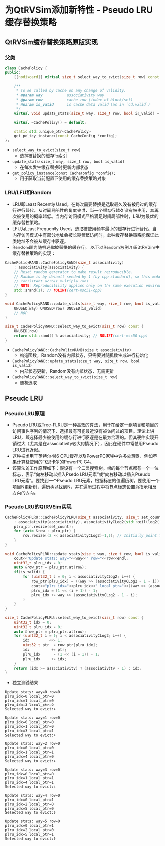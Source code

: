 # 为QtRVSim添加新特性 - Pseudo LRU 缓存替换策略
## QtRVSim缓存替换策略原版实现
### 父类
```C++
class CachePolicy {
public:
    [[nodiscard]] virtual size_t select_way_to_evict(size_t row) const = 0;

    /**
     * To be called by cache on any change of validity.
     * @param way           associativity way
     * @param row           cache row (index of block/set)
     * @param is_valid      is cache data valid (as in `cd.valid`)
     */
    virtual void update_stats(size_t way, size_t row, bool is_valid) = 0;

    virtual ~CachePolicy() = default;

    static std::unique_ptr<CachePolicy>
    get_policy_instance(const CacheConfig *config);
};
```
- ```select_way_to_evict(size_t row)```
    - 选择被替换的缓存行索引
- ```update_stats(size_t way, size_t row, bool is_valid)```
    - 在每次发生缓存替换时更新内部状态
- ```get_policy_instance(const CacheConfig *config);```
    - 用于获取当前配置下使用的缓存替换策略对象
### LRU/LFU和Random
- LRU即Least Recently Used，在每次需要替换是选取最久没有被用过的缓存行进行替代。从时间局部性的角度来讲，当一个缓存行越久没有被使用，其再次被使用的概率越低。当内存访问模式严格满足时间局部性时，LRU为最优的缓存替换策略。
- LFU为Least Frequently Used，选取被使用频率最小的缓存行进行替代。当内存访问模式中有部分地址会被长期频繁访问时，此种缓存替换策略能保证此类地址不会被从缓存中驱逐。
- Random即为随机选取被替换的缓存行。
以下以Random为例介绍QtRVSim中缓存替换策略的实现：
```C++
CachePolicyRAND::CachePolicyRAND(size_t associativity)
    : associativity(associativity) {
    // Reset random generator to make result reproducible.
    // Random is by default seeded by 1 (by cpp standard), so this makes it
    // consistent across multiple runs.
    // NOTE: Reproducibility applies only on the same execution environment.
    std::srand(1); // NOLINT(cert-msc51-cpp)
}

void CachePolicyRAND::update_stats(size_t way, size_t row, bool is_valid) {
    UNUSED(way) UNUSED(row) UNUSED(is_valid)
    // NOP
}

size_t CachePolicyRAND::select_way_to_evict(size_t row) const {
    UNUSED(row)
    return std::rand() % associativity; // NOLINT(cert-msc50-cpp)
}
```
- ```CachePolicyRAND::CachePolicyRAND(size_t associativity)```
    - 构造函数，Random没有内部状态，只需要对随机数生成进行初始化
- ```CachePolicyRAND::update_stats(size_t way, size_t row, bool is_valid)```
    - 内部状态更新，Random没有内部状态，无需更新
- ```CachePolicyRAND::select_way_to_evict(size_t row)```
    - 随机选取
## Pseudo LRU
### Pseudo LRU原理
- Pseudo LRU或Tree-PLRU是一种高效的算法，用于在给定一组项目和项目的访问事件序列的情况下，选择最有可能最近没有被访问过的项目。理论上讲LRU，即选择最少被使用的缓存行进行驱逐是在最为合理的。但其硬件实现开销过大（尤其是在associativity较大的情况下），因此在硬件中常使用Pseudo LRU进行近似。
- 这种技术用于英特尔486 CPU缓存以及PowerPC家族中许多处理器，例如苹果计算机使用的飞思卡尔的PowerPC G4。
- 该算法的工作原理如下：假设有一个二叉搜索树。树的每个节点都有一个一位标志，表示“向左移动以插入Psedo LRU元素”或“向右移动以插入Pseudo LRU元素”。要找到一个Pseudo LRU元素，根据标志的值遍历树。要使用一个项目N更新树，遍历树以找到N，并在遍历过程中将节点标志设置为指示相反方向的方向。
### Pseudo LRU的QtRVSim实现
```C++
CachePolicyPLRU::CachePolicyPLRU(size_t associativity, size_t set_count)
    : associativity(associativity), associativityCLog2(std::ceil(log2((float)associativity))) {
    plru_ptr.resize(set_count);
    for (auto &row : plru_ptr) {
        row.resize((2 << associativityCLog2)-1,0); // Initially point to block 0
    }
}

void CachePolicyPLRU::update_stats(size_t way, size_t row, bool is_valid) {
    cout<<"Update stats: way="<<way<<" row="<<row<<endl;
    uint32_t plru_idx = 0;
    auto &row_ptr = plru_ptr.at(row);
    if(is_valid) {
        for (uint32_t i = 0; i < associativityCLog2; i++) {
            row_ptr[plru_idx] = ((way >> (associativityCLog2 - 1 - i)) & 1) ? 0 : 1;
            cout<<"plru_idx="<<plru_idx<<" local_ptr="<<((way >> (associativityCLog2 - 1 - i)) & 1)<<endl;
            plru_idx = (1 << (i + 1)) - 1;
            plru_idx += way >> (associativityCLog2 - 1 - i);
        }
    }
}

size_t CachePolicyPLRU::select_way_to_evict(size_t row) const {
    uint32_t idx = 0;
    uint32_t plru_idx = 0;
    auto &row_ptr = plru_ptr.at(row);
    for (uint32_t i = 0; i < associativityCLog2; i++) {
        idx         <<= 1;
        uint32_t ptr  = row_ptr[plru_idx];
        idx          += ptr;
        plru_idx      = (1 << (i + 1)) - 1;
        plru_idx     += idx;
    }
    return (idx >= associativity) ? (associativity - 1) : idx;
}
```
- 独立测试结果
```
Update stats: way=0 row=0
plru_idx=0 local_ptr=0
plru_idx=1 local_ptr=0
plru_idx=3 local_ptr=0
Selected way to evict:4

Update stats: way=1 row=0
plru_idx=0 local_ptr=0
plru_idx=1 local_ptr=0
plru_idx=3 local_ptr=1
Selected way to evict:4

Update stats: way=2 row=0
plru_idx=0 local_ptr=0
plru_idx=1 local_ptr=1
plru_idx=4 local_ptr=0
Selected way to evict:4

Update stats: way=3 row=0
plru_idx=0 local_ptr=0
plru_idx=1 local_ptr=1
plru_idx=4 local_ptr=1
Selected way to evict:4

Update stats: way=4 row=0
plru_idx=0 local_ptr=1
plru_idx=2 local_ptr=0
plru_idx=5 local_ptr=0
Selected way to evict:0

Update stats: way=5 row=0
plru_idx=0 local_ptr=1
plru_idx=2 local_ptr=0
plru_idx=5 local_ptr=1
Selected way to evict:0
```